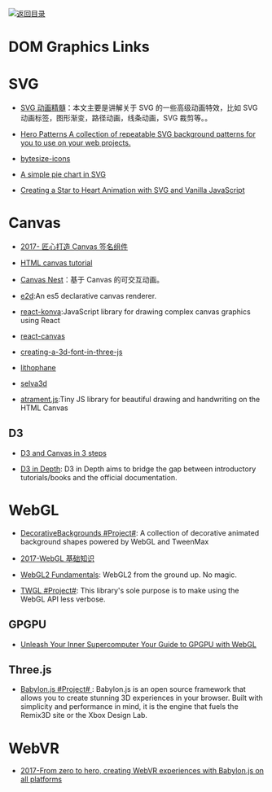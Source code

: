 [![返回目录](https://user-images.githubusercontent.com/5803001/38079637-ff0abcf0-3371-11e8-9b76-ad651620afc7.jpg)](https://github.com/wxyyxc1992/Awesome-Links)

# DOM Graphics Links

# SVG

* [SVG 动画精髓](https://parg.co/bNB)：本文主要是讲解关于 SVG 的一些高级动画特效，比如 SVG 动画标签，图形渐变，路径动画，线条动画，SVG 裁剪等。。

* [Hero Patterns A collection of repeatable SVG background patterns for you to use on your web projects.](http://www.heropatterns.com/#appearance-settings)

* [bytesize-icons](https://github.com/danklammer/bytesize-icons)

* [A simple pie chart in SVG](https://hackernoon.com/a-simple-pie-chart-in-svg-dbdd653b6936#.lcgrjbwnc)

* [Creating a Star to Heart Animation with SVG and Vanilla JavaScript](https://css-tricks.com/creating-star-heart-animation-svg-vanilla-javascript/)

# Canvas

* [2017- 匠心打造 Canvas 签名组件](http://louiszhai.github.io/2017/07/07/canvas-draw/)

* [HTML canvas tutorial](https://skilled.co/html-canvas/)

- [Canvas Nest](http://git.hust.cc/canvas-nest.js/)：基于 Canvas 的可交互动画。

- [e2d](https://github.com/jtenner/e2d):An es5 declarative canvas renderer.

- [react-konva](https://github.com/lavrton/react-konva):JavaScript library for drawing complex canvas graphics using React

- [react-canvas](https://github.com/Flipboard/react-canvas)

- [creating-a-3d-font-in-three-js](http://blog.andrewray.me/creating-a-3d-font-in-three-js/)

- [lithophane](http://3dp.rocks/lithophane/)

- [selva3d](http://app.selva3d.com/transform)

- [atrament.js](https://github.com/jakubfiala/atrament.js):Tiny JS library for beautiful drawing and handwriting on the HTML Canvas

## D3

* [D3 and Canvas in 3 steps](https://medium.freecodecamp.com/d3-and-canvas-in-3-steps-8505c8b27444#.c34qehc0y)

- [D3 in Depth](http://d3indepth.com/introduction/): D3 in Depth aims to bridge the gap between introductory tutorials/books and the official documentation.

# WebGL

* [DecorativeBackgrounds #Project#](https://github.com/Mamboleoo/DecorativeBackgrounds): A collection of decorative animated background shapes powered by WebGL and TweenMax

- [2017-WebGL 基础知识](http://eux.baidu.com/blog/2017/11/832)

- [WebGL2 Fundamentals](https://webgl2fundamentals.org): WebGL2 from the ground up. No magic.

- [TWGL #Project#](http://twgljs.org): This library's sole purpose is to make using the WebGL API less verbose.

## GPGPU

* [Unleash Your Inner Supercomputer Your Guide to GPGPU with WebGL](http://www.vizitsolutions.com/portfolio/webgl/gpgpu/index.html)

## Three.js

* [Babylon.js #Project# ](https://parg.co/b1C): Babylon.js is an open source framework that allows you to create stunning 3D experiences in your browser. Built with simplicity and performance in mind, it is the engine that fuels the Remix3D site or the Xbox Design Lab.

# WebVR

* [2017-From zero to hero, creating WebVR experiences with Babylon.js on all platforms](https://parg.co/b1i)
